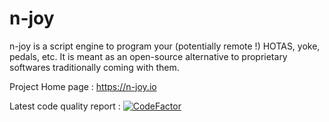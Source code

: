 # n-joy
n-joy is a script engine to program your (potentially remote !) HOTAS, yoke, pedals, etc. It is meant as an open-source alternative to proprietary softwares traditionally coming with them.

Project Home page : https://n-joy.io

Latest code quality report : [![CodeFactor](https://www.codefactor.io/repository/github/artesim/n-joy/badge)](https://www.codefactor.io/repository/github/artesim/n-joy)
